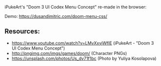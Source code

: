 iPukeArt's "Doom 3 UI Codex Menu Concept" re-made in the browser:

Demo:
https://dusandimitric.com/doom-menu-css/

## Resources:

* https://www.youtube.com/watch?v=LMvXxyjWfIE (iPukeArt - "Doom 3 UI Codex Menu Concept")
* http://pngimg.com/imgs/games/doom/ (Character PNGs)
* https://unsplash.com/photos/Us_dv71f1bc (Photo by Yuliya Kosolapova)